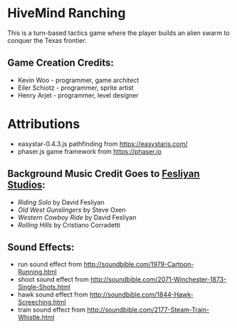# HiveMind Ranching
This is a turn-based tactics game where the player builds an alien swarm to conquer the Texas frontier.

## Game Creation Credits:
- Kevin Woo - programmer, game architect 
- Eiler Schiotz - programmer, sprite artist 
- Henry Arjet - programmer, level designer

# Attributions
- easystar-0.4.3.js pathfinding from https://easystarjs.com/
- phaser.js game framework from https://phaser.io
 
## Background Music Credit Goes to [Fesliyan Studios](https://www.fesliyanstudios.com/):
- *Riding Solo* by David Fesliyan 
- *Old West Gunslingers* by Steve Oxen 
- *Western Cowboy Ride* by David Fesliyan 
- *Rolling Hills* by Cristiano Corradetti 

## Sound Effects:
- run sound effect from http://soundbible.com/1979-Cartoon-Running.html 
- shoot sound effect from http://soundbible.com/2071-Winchester-1873-Single-Shots.html 
- hawk sound effect from http://soundbible.com/1844-Hawk-Screeching.html 
- train sound effect from http://soundbible.com/2177-Steam-Train-Whistle.html 
